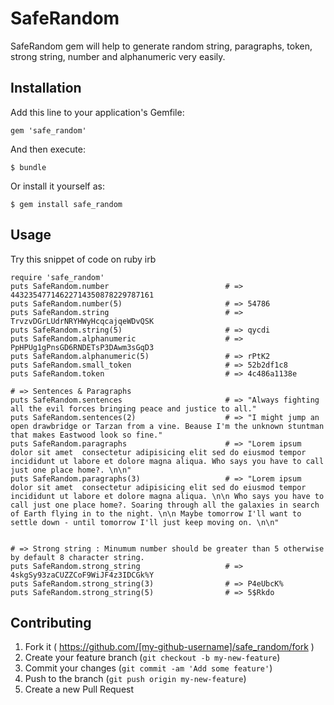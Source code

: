 # SafeRandom

SafeRandom gem will help to generate random string, paragraphs, token, strong string, number and alphanumeric very easily.

## Installation

Add this line to your application's Gemfile:

    gem 'safe_random'

And then execute:

    $ bundle

Or install it yourself as:

    $ gem install safe_random

## Usage

Try this snippet of code on ruby irb

    require 'safe_random'
    puts SafeRandom.number                          # => 44323547714622714350878229787161
    puts SafeRandom.number(5)                       # => 54786
    puts SafeRandom.string                          # => TrvzvDGrLUdrNRYHWyHcqcajqeWDvQSK
    puts SafeRandom.string(5)                       # => qycdi
    puts SafeRandom.alphanumeric                    # => PpHPUg1gPnsGD6RNDETsP3DAwm3sGqD3
    puts SafeRandom.alphanumeric(5)                 # => rPtK2
    puts SafeRandom.small_token                     # => 52b2df1c8
    puts SafeRandom.token                           # => 4c486a1138e

    # => Sentences & Paragraphs
    puts SafeRandom.sentences                       # => "Always fighting all the evil forces bringing peace and justice to all."
    puts SafeRandom.sentences(2)                    # => "I might jump an open drawbridge or Tarzan from a vine. Beause I'm the unknown stuntman that makes Eastwood look so fine."
    puts SafeRandom.paragraphs                      # => "Lorem ipsum dolor sit amet  consectetur adipisicing elit sed do eiusmod tempor incididunt ut labore et dolore magna aliqua. Who says you have to call just one place home?. \n\n"
    puts SafeRandom.paragraphs(3)                   # => "Lorem ipsum dolor sit amet  consectetur adipisicing elit sed do eiusmod tempor incididunt ut labore et dolore magna aliqua. \n\n Who says you have to call just one place home?. Soaring through all the galaxies in search of Earth flying in to the night. \n\n Maybe tomorrow I'll want to settle down - until tomorrow I'll just keep moving on. \n\n"


    # => Strong string : Minumum number should be greater than 5 otherwise by default 8 character string.
    puts SafeRandom.strong_string                   # => 4skgSy93zaCUZZCoF9WiJF4z3IDCGk%Y
    puts SafeRandom.strong_string(3)                # => P4eUbcK%
    puts SafeRandom.strong_string(5)                # => 5$Rkdo

## Contributing

1. Fork it ( https://github.com/[my-github-username]/safe_random/fork )
2. Create your feature branch (`git checkout -b my-new-feature`)
3. Commit your changes (`git commit -am 'Add some feature'`)
4. Push to the branch (`git push origin my-new-feature`)
5. Create a new Pull Request
